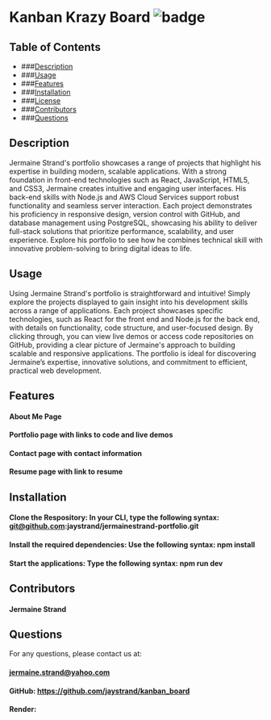# Kanban Krazy Board ![badge](https://img.shields.io/badge/license-MIT-blue)

## Table of Contents
- ###[Description](#description)
- ###[Usage](#usage)
- ###[Features](#features)
- ###[Installation](#installation)
- ###[License](#license)
- ###[Contributors](#contributors)
- ###[Questions](#questions)

## Description

Jermaine Strand's portfolio showcases a range of projects that highlight his expertise in building modern, scalable applications. With a strong foundation in front-end technologies such as React, JavaScript, HTML5, and CSS3, Jermaine creates intuitive and engaging user interfaces. His back-end skills with Node.js and AWS Cloud Services support robust functionality and seamless server interaction. Each project demonstrates his proficiency in responsive design, version control with GitHub, and database management using PostgreSQL, showcasing his ability to deliver full-stack solutions that prioritize performance, scalability, and user experience. Explore his portfolio to see how he combines technical skill with innovative problem-solving to bring digital ideas to life.

## Usage
Using Jermaine Strand's portfolio is straightforward and intuitive! Simply explore the projects displayed to gain insight into his development skills across a range of applications. Each project showcases specific technologies, such as React for the front end and Node.js for the back end, with details on functionality, code structure, and user-focused design. By clicking through, you can view live demos or access code repositories on GitHub, providing a clear picture of Jermaine's approach to building scalable and responsive applications. The portfolio is ideal for discovering Jermaine’s expertise, innovative solutions, and commitment to efficient, practical web development.

## Features
#### About Me Page
#### Portfolio page with links to code and live demos
#### Contact page with contact information
#### Resume page with link to resume

## Installation
#### Clone the Respository: In your CLI, type the following syntax: git@github.com:jaystrand/jermainestrand-portfolio.git
#### Install the required dependencies: Use the following syntax: npm install
#### Start the applications: Type the following syntax: npm run dev

## Contributors
#### Jermaine Strand

## Questions
For any questions, please contact us at: 

#### jermaine.strand@yahoo.com


#### GitHub: https://github.com/jaystrand/kanban_board
#### Render: 
